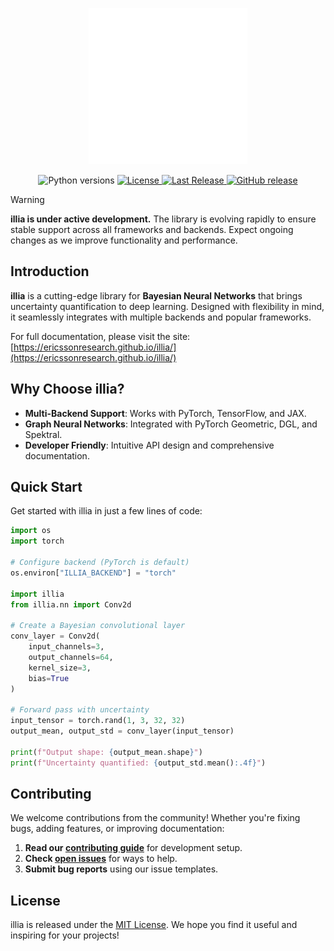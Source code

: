 <p align="center">
  <img src="./docs/assets/images/white_logo_illia.png" height="250"/>
  <br/>
</p>

<p align="center">
  <img src="https://img.shields.io/badge/python-3.10%20|%203.11%20|%203.12-blue" alt="Python versions">
  <a href="https://github.com/EricssonResearch/illia/blob/main/LICENSE">
    <img src="https://img.shields.io/github/license/EricssonResearch/illia" alt="License">
  </a>
  <a href="https://github.com/EricssonResearch/illia/releases/latest">
    <img src="https://img.shields.io/github/release-date/EricssonResearch/illia?display_date=published_at" alt="Last Release">
  </a>
  <a href="https://github.com/EricssonResearch/illia/releases"><img alt="GitHub release" src="https://img.shields.io/github/release/EricssonResearch/illia.svg"></a>
</p>

> [!WARNING]
>
> **illia is under active development.** The library is evolving rapidly to ensure stable
> support across all frameworks and backends. Expect ongoing changes as we improve
> functionality and performance.

## Introduction

**illia** is a cutting-edge library for **Bayesian Neural Networks** that brings
uncertainty quantification to deep learning. Designed with flexibility in mind, it
seamlessly integrates with multiple backends and popular frameworks.

For full documentation, please visit the site:
[https://ericssonresearch.github.io/illia/](https://ericssonresearch.github.io/illia/)

## Why Choose illia?

- **Multi-Backend Support**: Works with PyTorch, TensorFlow, and JAX.
- **Graph Neural Networks**: Integrated with PyTorch Geometric, DGL, and Spektral.
- **Developer Friendly**: Intuitive API design and comprehensive documentation.

## Quick Start

Get started with illia in just a few lines of code:

```python
import os
import torch

# Configure backend (PyTorch is default)
os.environ["ILLIA_BACKEND"] = "torch"

import illia
from illia.nn import Conv2d

# Create a Bayesian convolutional layer
conv_layer = Conv2d(
    input_channels=3,
    output_channels=64,
    kernel_size=3,
    bias=True
)

# Forward pass with uncertainty
input_tensor = torch.rand(1, 3, 32, 32)
output_mean, output_std = conv_layer(input_tensor)

print(f"Output shape: {output_mean.shape}")
print(f"Uncertainty quantified: {output_std.mean():.4f}")
```

## Contributing

We welcome contributions from the community! Whether you're fixing bugs, adding features,
or improving documentation:

1. **Read our
   [contributing guide](https://github.com/EricssonResearch/illia/blob/main/CONTRIBUTING.md)**
   for development setup.
2. **Check [open issues](https://github.com/EricssonResearch/illia/issues)** for ways to
   help.
3. **Submit bug reports** using our issue templates.

## License

illia is released under the
[MIT License](https://github.com/EricssonResearch/illia/blob/main/LICENSE). We hope you
find it useful and inspiring for your projects!
